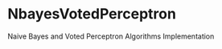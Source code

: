 NbayesVotedPerceptron
=====================

Naive Bayes and Voted Perceptron Algorithms Implementation
